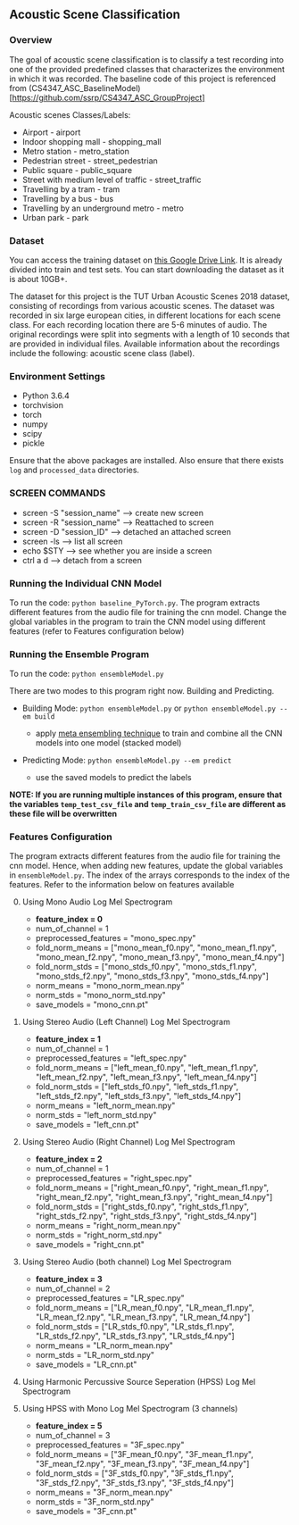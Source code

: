 ## Acoustic Scene Classification

### Overview

The goal of acoustic scene classification is to classify a test recording into one of the provided predefined classes that characterizes the environment in which it was recorded. The baseline code of this project is referenced from (CS4347_ASC_BaselineModel)[https://github.com/ssrp/CS4347_ASC_GroupProject]

Acoustic scenes Classes/Labels:
- Airport - airport
- Indoor shopping mall - shopping_mall
- Metro station - metro_station
- Pedestrian street - street_pedestrian
- Public square - public_square
- Street with medium level of traffic - street_traffic
- Travelling by a tram - tram
- Travelling by a bus - bus
- Travelling by an underground metro - metro
- Urban park - park

### Dataset

You can access the training dataset on [this Google Drive Link](https://drive.google.com/drive/u/1/folders/1HaMgbk2Heszdj71b_6H20-J01Xh8M3u8). It is already divided into train and test sets. You can start downloading the dataset as it is about 10GB+.

The dataset for this project is the TUT Urban Acoustic Scenes 2018 dataset, consisting of recordings from various acoustic scenes. The dataset was recorded in six large european cities, in different locations for each scene class. For each recording location there are 5-6 minutes of audio. The original recordings were split into segments with a length of 10 seconds that are provided in individual files. Available information about the recordings include the following: acoustic scene class (label).

### Environment Settings
- Python 3.6.4
- torchvision
- torch
- numpy
- scipy
- pickle

Ensure that the above packages are installed. Also ensure that there exists `log` and `processed_data` directories. 

### SCREEN COMMANDS
- screen -S "session_name" --> create new screen
- screen -R "session_name" --> Reattached to screen
- screen -D "session_ID" --> detached an attached screen
- screen -ls --> list all screen
- echo $STY --> see whether you are inside a screen
- ctrl a d --> detach from a screen

### Running the Individual CNN Model

To run the code: `python baseline_PyTorch.py`. The program extracts different features from the audio file for training the cnn model. Change the global variables in the program to train the CNN model using different features (refer to Features configuration below)

### Running the Ensemble Program

To run the code: `python ensembleModel.py`

There are two modes to this program right now. Building and Predicting. 

* Building Mode: `python ensembleModel.py` or `python ensembleModel.py --em build`
	* apply [meta ensembling technique](http://blog.kaggle.com/2016/12/27/a-kagglers-guide-to-model-stacking-in-practice/) to train and combine all the CNN models into one model (stacked model)

* Predicting Mode: `python ensembleModel.py --em predict`
	* use the saved models to predict the labels

**NOTE: If you are running multiple instances of this program, ensure that the variables `temp_test_csv_file` and `temp_train_csv_file` are different as these file will be overwritten**

### Features Configuration

The program extracts different features from the audio file for training the cnn model. Hence, when adding new features, update the global variables in `ensembleModel.py`. The index of the arrays corresponds to the index of the features. Refer to the information below on features available

0. Using Mono Audio Log Mel Spectrogram
	- **feature_index = 0**
	- num_of_channel = 1
	- preprocessed_features = "mono_spec.npy"
	- fold_norm_means = ["mono_mean_f0.npy", "mono_mean_f1.npy", "mono_mean_f2.npy", "mono_mean_f3.npy", "mono_mean_f4.npy"]
	- fold_norm_stds = ["mono_stds_f0.npy", "mono_stds_f1.npy", "mono_stds_f2.npy", "mono_stds_f3.npy", "mono_stds_f4.npy"]
	- norm_means = "mono_norm_mean.npy"   
	- norm_stds = "mono_norm_std.npy"
	- save_models = "mono_cnn.pt"

1. Using Stereo Audio (Left Channel) Log Mel Spectrogram
	- **feature_index = 1**
	- num_of_channel = 1
	- preprocessed_features = "left_spec.npy"
	- fold_norm_means = ["left_mean_f0.npy", "left_mean_f1.npy", "left_mean_f2.npy", "left_mean_f3.npy", "left_mean_f4.npy"]
	- fold_norm_stds = ["left_stds_f0.npy", "left_stds_f1.npy", "left_stds_f2.npy", "left_stds_f3.npy", "left_stds_f4.npy"]
	- norm_means = "left_norm_mean.npy"   
	- norm_stds = "left_norm_std.npy"
	- save_models = "left_cnn.pt"

2. Using Stereo Audio (Right Channel) Log Mel Spectrogram
	- **feature_index = 2**
	- num_of_channel = 1
	- preprocessed_features = "right_spec.npy"
	- fold_norm_means = ["right_mean_f0.npy", "right_mean_f1.npy", "right_mean_f2.npy", "right_mean_f3.npy", "right_mean_f4.npy"]
	- fold_norm_stds = ["right_stds_f0.npy", "right_stds_f1.npy", "right_stds_f2.npy", "right_stds_f3.npy", "right_stds_f4.npy"]
	- norm_means = "right_norm_mean.npy"   
	- norm_stds = "right_norm_std.npy"
	- save_models = "right_cnn.pt"

3. Using Stereo Audio (both channel) Log Mel Spectrogram
	- **feature_index = 3**
	- num_of_channel = 2
	- preprocessed_features = "LR_spec.npy"
	- fold_norm_means = ["LR_mean_f0.npy", "LR_mean_f1.npy", "LR_mean_f2.npy", "LR_mean_f3.npy", "LR_mean_f4.npy"]
	- fold_norm_stds = ["LR_stds_f0.npy", "LR_stds_f1.npy", "LR_stds_f2.npy", "LR_stds_f3.npy", "LR_stds_f4.npy"]
	- norm_means = "LR_norm_mean.npy"   
	- norm_stds = "LR_norm_std.npy"
	- save_models = "LR_cnn.pt"

4. Using Harmonic Percussive Source Seperation (HPSS) Log Mel Spectrogram


5. Using HPSS with Mono Log Mel Spectrogram (3 channels)
	- **feature_index = 5**
	- num_of_channel = 3
	- preprocessed_features = "3F_spec.npy"
	- fold_norm_means = ["3F_mean_f0.npy", "3F_mean_f1.npy", "3F_mean_f2.npy", "3F_mean_f3.npy", "3F_mean_f4.npy"]
	- fold_norm_stds = ["3F_stds_f0.npy", "3F_stds_f1.npy", "3F_stds_f2.npy", "3F_stds_f3.npy", "3F_stds_f4.npy"]
	- norm_means = "3F_norm_mean.npy"   
	- norm_stds = "3F_norm_std.npy"
	- save_models = "3F_cnn.pt"













